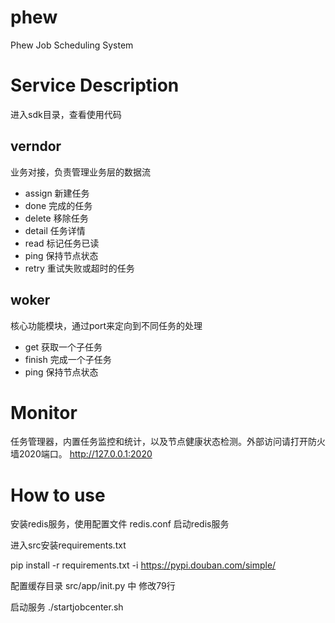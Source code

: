 # phew
Phew Job Scheduling System

# Service Description
进入sdk目录，查看使用代码

## verndor
业务对接，负责管理业务层的数据流

 - assign		新建任务
 - done			完成的任务
 - delete		移除任务	
 - detail		任务详情
 - read			标记任务已读
 - ping			保持节点状态
 - retry		重试失败或超时的任务
 

## woker
核心功能模块，通过port来定向到不同任务的处理
 - get			获取一个子任务
 - finish		完成一个子任务
 - ping			保持节点状态
  
# Monitor
任务管理器，内置任务监控和统计，以及节点健康状态检测。外部访问请打开防火墙2020端口。
http://127.0.0.1:2020

# How to use
安装redis服务，使用配置文件 redis.conf 启动redis服务

进入src安装requirements.txt

pip install -r requirements.txt -i https://pypi.douban.com/simple/

配置缓存目录
src/app/init.py 中 修改79行

启动服务
./startjobcenter.sh

